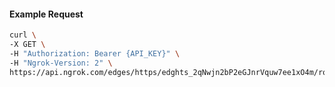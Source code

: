 <!-- Code generated for API Clients. DO NOT EDIT. -->

#### Example Request

```bash
curl \
-X GET \
-H "Authorization: Bearer {API_KEY}" \
-H "Ngrok-Version: 2" \
https://api.ngrok.com/edges/https/edghts_2qNwjn2bP2eGJnrVquw7ee1xO4m/routes/edghtsrt_2qNwjlcxNRmo5rBzE3DBjXUywfe/websocket_tcp_converter
```
